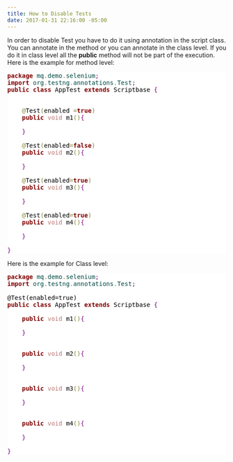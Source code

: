 ```yaml
---
title: How to Disable Tests
date: 2017-01-31 22:16:00 -05:00
---
```


In order to disable Test you have to do it using annotation in the script class. You can annotate in the method or you can annotate in the class level. If you do it in class level all the **public** method will not be part of the execution. Here is the example for method level:
<pre style='color:#000000;background:#ffffff;'><span style='color:#800000; font-weight:bold; '>package</span><span style='color:#004a43; '> mq</span><span style='color:#808030; '>.</span><span style='color:#004a43; '>demo</span><span style='color:#808030; '>.</span><span style='color:#004a43; '>selenium</span><span style='color:#800080; '>;</span>
<span style='color:#800000; font-weight:bold; '>import</span><span style='color:#004a43; '> org</span><span style='color:#808030; '>.</span><span style='color:#004a43; '>testng</span><span style='color:#808030; '>.</span><span style='color:#004a43; '>annotations</span><span style='color:#808030; '>.</span><span style='color:#004a43; '>Test</span><span style='color:#800080; '>;</span>
<span style='color:#800000; font-weight:bold; '>public</span> <span style='color:#800000; font-weight:bold; '>class</span> AppTest <span style='color:#800000; font-weight:bold; '>extends</span> Scriptbase <span style='color:#800080; '>{</span>

	
	<span style='color:#808030; '>@</span>Test<span style='color:#808030; '>(</span>enabled <span style='color:#808030; '>=</span><span style='color:#800000; font-weight:bold; '>true</span><span style='color:#808030; '>)</span>
	<span style='color:#800000; font-weight:bold; '>public</span> <span style='color:#bb7977; '>void</span> m1<span style='color:#808030; '>(</span><span style='color:#808030; '>)</span><span style='color:#800080; '>{</span>
		
	<span style='color:#800080; '>}</span>

	<span style='color:#808030; '>@</span>Test<span style='color:#808030; '>(</span>enabled<span style='color:#808030; '>=</span><span style='color:#800000; font-weight:bold; '>false</span><span style='color:#808030; '>)</span>
	<span style='color:#800000; font-weight:bold; '>public</span> <span style='color:#bb7977; '>void</span> m2<span style='color:#808030; '>(</span><span style='color:#808030; '>)</span><span style='color:#800080; '>{</span>
		
	<span style='color:#800080; '>}</span>

	<span style='color:#808030; '>@</span>Test<span style='color:#808030; '>(</span>enabled<span style='color:#808030; '>=</span><span style='color:#800000; font-weight:bold; '>true</span><span style='color:#808030; '>)</span>
	<span style='color:#800000; font-weight:bold; '>public</span> <span style='color:#bb7977; '>void</span> m3<span style='color:#808030; '>(</span><span style='color:#808030; '>)</span><span style='color:#800080; '>{</span>
		
	<span style='color:#800080; '>}</span>

	<span style='color:#808030; '>@</span>Test<span style='color:#808030; '>(</span>enabled<span style='color:#808030; '>=</span><span style='color:#800000; font-weight:bold; '>true</span><span style='color:#808030; '>)</span>
	<span style='color:#800000; font-weight:bold; '>public</span> <span style='color:#bb7977; '>void</span> m4<span style='color:#808030; '>(</span><span style='color:#808030; '>)</span><span style='color:#800080; '>{</span>
		
	<span style='color:#800080; '>}</span>
		
<span style='color:#800080; '>}</span>
</pre>
Here is the example for Class level:
<pre style='color:#000000;background:#ffffff;'><span style='color:#800000; font-weight:bold; '>package</span><span style='color:#004a43; '> mq</span><span style='color:#808030; '>.</span><span style='color:#004a43; '>demo</span><span style='color:#808030; '>.</span><span style='color:#004a43; '>selenium</span><span style='color:#800080; '>;</span>
<span style='color:#800000; font-weight:bold; '>import</span><span style='color:#004a43; '> org</span><span style='color:#808030; '>.</span><span style='color:#004a43; '>testng</span><span style='color:#808030; '>.</span><span style='color:#004a43; '>annotations</span><span style='color:#808030; '>.</span><span style='color:#004a43; '>Test</span><span style='color:#800080; '>;</span>

@Test(enabled=true)
<span style='color:#800000; font-weight:bold; '>public</span> <span style='color:#800000; font-weight:bold; '>class</span> AppTest <span style='color:#800000; font-weight:bold; '>extends</span> Scriptbase <span style='color:#800080; '>{</span>
	
	<span style='color:#800000; font-weight:bold; '>public</span> <span style='color:#bb7977; '>void</span> m1<span style='color:#808030; '>(</span><span style='color:#808030; '>)</span><span style='color:#800080; '>{</span>
		
	<span style='color:#800080; '>}</span>

	
	<span style='color:#800000; font-weight:bold; '>public</span> <span style='color:#bb7977; '>void</span> m2<span style='color:#808030; '>(</span><span style='color:#808030; '>)</span><span style='color:#800080; '>{</span>
		
	<span style='color:#800080; '>}</span>

	
	<span style='color:#800000; font-weight:bold; '>public</span> <span style='color:#bb7977; '>void</span> m3<span style='color:#808030; '>(</span><span style='color:#808030; '>)</span><span style='color:#800080; '>{</span>
		
	<span style='color:#800080; '>}</span>

	
	<span style='color:#800000; font-weight:bold; '>public</span> <span style='color:#bb7977; '>void</span> m4<span style='color:#808030; '>(</span><span style='color:#808030; '>)</span><span style='color:#800080; '>{</span>
		
	<span style='color:#800080; '>}</span>
		
<span style='color:#800080; '>}</span>
</pre>
